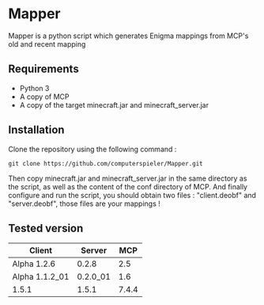 # Mapper
Mapper is a python script which generates Enigma mappings from MCP's old and recent mapping

## Requirements
* Python 3
* A copy of MCP
* A copy of the target minecraft.jar and minecraft_server.jar

## Installation
Clone the repository using the following command :
```
git clone https://github.com/computerspieler/Mapper.git
```
Then copy minecraft.jar and minecraft_server.jar in the same directory as the script, as well as the content of the conf directory of MCP.
And finally configure and run the script, you should obtain two files : "client.deobf" and "server.deobf", those files are your mappings !

## Tested version
| Client | Server | MCP |
|---|---|---|
| Alpha 1.2.6 | 0.2.8 | 2.5 |
| Alpha 1.1.2_01 | 0.2.0_01 | 1.6 |
| 1.5.1 | 1.5.1 | 7.4.4 |

